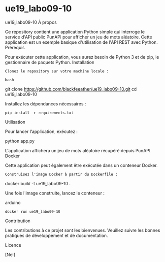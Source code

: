 # ue19_labo09-10


ue19_labo09-10
À propos

Ce repository contient une application Python simple qui interroge le service d'API public PunAPI pour afficher un jeu de mots aléatoire. Cette application est un exemple basique d'utilisation de l'API REST avec Python.
Prérequis

Pour exécuter cette application, vous aurez besoin de Python 3 et de pip, le gestionnaire de paquets Python.
Installation

    Clonez le repository sur votre machine locale :

    bash

git clone https://github.com/blackfeeather/ue19_labo09-10.git
cd ue19_labo09-10

Installez les dépendances nécessaires :

    pip install -r requirements.txt

Utilisation

Pour lancer l'application, exécutez :

python app.py

L'application affichera un jeu de mots aléatoire récupéré depuis PunAPI.
Docker

Cette application peut également être exécutée dans un conteneur Docker.

    Construisez l'image Docker à partir du Dockerfile :

docker build -t ue19_labo09-10 .

Une fois l'image construite, lancez le conteneur :

arduino

    docker run ue19_labo09-10

Contribution

Les contributions à ce projet sont les bienvenues. Veuillez suivre les bonnes pratiques de développement et de documentation.

Licence

[Nel]
